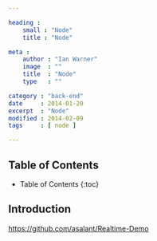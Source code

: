 ```yaml
---

heading :
    small : "Node"
    title : "Node"

meta :
    author : "Ian Warner"
    image  : ""
    title  : "Node"
    type   : ""

category : "back-end"
date     : 2014-01-20
excerpt  : "Node"
modified : 2014-02-09
tags     : [ node ]

---
```


## Table of Contents
* Table of Contents
{:toc}

## Introduction


https://github.com/asalant/Realtime-Demo